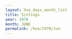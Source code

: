 ```yaml
---
layout: hoa_days_month_list
title: Sittings
year: 1978
month: JUNE
permalink: /hoa/1978/Jun
---
```

